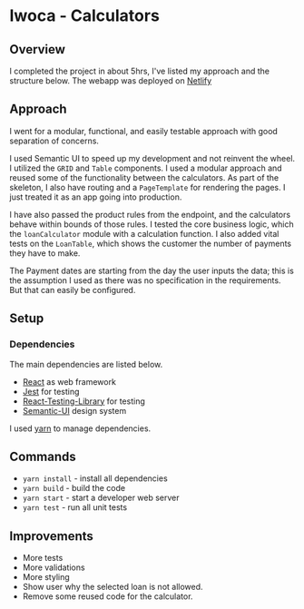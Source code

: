 # Iwoca - Calculators

## Overview

I completed the project in about 5hrs, I've listed my approach and the structure below. 
The webapp was deployed on [Netlify](https://iwoca-calculators.netlify.com/)

## Approach

I went for a modular, functional, and easily testable approach with good separation of concerns.

I used Semantic UI to speed up my development and not reinvent the wheel. I utilized the `GRID` and `Table` components.
I used a modular approach and reused some of the functionality between the calculators. As part of the skeleton, I also have routing and a `PageTemplate` for rendering the pages. I just treated it as an app going into production.

I have also passed the product rules from the endpoint, and the calculators behave within bounds of those rules.
I tested the core business logic, which the `loanCalculator` module with a calculation function. I also added vital tests on the `LoanTable`, which shows the customer the number of payments they have to make.

The Payment dates are starting from the day the user inputs the data; this is the assumption I used as there was no specification in the requirements. But that can easily be configured.


## Setup

### Dependencies

The main dependencies are listed below.

* [React](https://reactjs.org/) as web framework
* [Jest](https://facebook.github.io/jest/) for testing
* [React-Testing-Library](https://github.com/testing-library/react-testing-library) for testing
* [Semantic-UI](https://react.semantic-ui.com/) design system


I used [yarn](https://yarnpkg.com/lang/en/docs/install/) to manage dependencies.

## Commands

* `yarn install` - install all dependencies
* `yarn build` - build the code
* `yarn start` - start a developer web server
* `yarn test` - run all unit tests

## Improvements

* More tests
* More validations
* More styling
* Show user why the selected loan is not allowed.
* Remove some reused code for the calculator.


